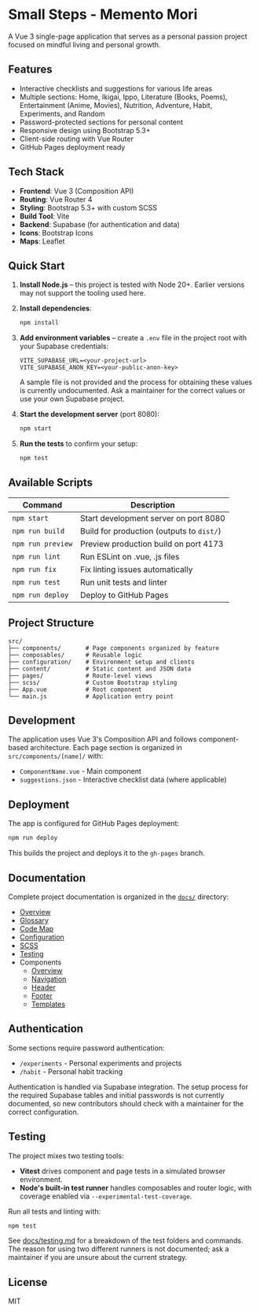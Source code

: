 # Small Steps - Memento Mori

A Vue 3 single-page application that serves as a personal passion project focused on mindful living and personal growth.

## Features

- Interactive checklists and suggestions for various life areas
- Multiple sections: Home, Ikigai, Ippo, Literature (Books, Poems), Entertainment (Anime, Movies), Nutrition, Adventure, Habit, Experiments, and Random
- Password-protected sections for personal content
- Responsive design using Bootstrap 5.3+
- Client-side routing with Vue Router
- GitHub Pages deployment ready

## Tech Stack

- **Frontend**: Vue 3 (Composition API)
- **Routing**: Vue Router 4
- **Styling**: Bootstrap 5.3+ with custom SCSS
- **Build Tool**: Vite
- **Backend**: Supabase (for authentication and data)
- **Icons**: Bootstrap Icons
- **Maps**: Leaflet

## Quick Start

1. **Install Node.js** – this project is tested with Node 20+. Earlier versions
   may not support the tooling used here.
2. **Install dependencies**:

   ```sh
   npm install
   ```
3. **Add environment variables** – create a `.env` file in the project root
   with your Supabase credentials:

   ```
   VITE_SUPABASE_URL=<your-project-url>
   VITE_SUPABASE_ANON_KEY=<your-public-anon-key>
   ```

   A sample file is not provided and the process for obtaining these values is
   currently undocumented. Ask a maintainer for the correct values or use your
   own Supabase project.
4. **Start the development server** (port 8080):

   ```sh
   npm start
   ```
5. **Run the tests** to confirm your setup:

   ```sh
   npm test
   ```

## Available Scripts

| Command           | Description                                   |
| ----------------- | --------------------------------------------- |
| `npm start`       | Start development server on port 8080         |
| `npm run build`   | Build for production (outputs to `dist/`)     |
| `npm run preview` | Preview production build on port 4173         |
| `npm run lint`    | Run ESLint on .vue, .js files                 |
| `npm run fix`     | Fix linting issues automatically              |
| `npm run test`    | Run unit tests and linter                     |
| `npm run deploy`  | Deploy to GitHub Pages                        |

## Project Structure

```
src/
├── components/       # Page components organized by feature
├── composables/      # Reusable logic
├── configuration/    # Environment setup and clients
├── content/          # Static content and JSON data
├── pages/            # Route-level views
├── scss/             # Custom Bootstrap styling
├── App.vue           # Root component
└── main.js           # Application entry point
```

## Development

The application uses Vue 3's Composition API and follows component-based architecture. Each page section is organized in `src/components/[name]/` with:

- `ComponentName.vue` - Main component
- `suggestions.json` - Interactive checklist data (where applicable)

## Deployment

The app is configured for GitHub Pages deployment:

```sh
npm run deploy
```

This builds the project and deploys it to the `gh-pages` branch.

## Documentation

Complete project documentation is organized in the [`docs/`](docs/README.md) directory:

- [Overview](docs/overview.md)
- [Glossary](docs/glossary.md)
- [Code Map](docs/codemap.md)
- [Configuration](docs/configuration.md)
- [SCSS](docs/scss.md)
- [Testing](docs/testing.md)
- Components
  - [Overview](docs/components/README.md)
  - [Navigation](docs/components/layout/navigation.md)
  - [Header](docs/components/layout/header.md)
  - [Footer](docs/components/layout/footer.md)
  - [Templates](docs/components/shared/templates.md)

## Authentication

Some sections require password authentication:

- `/experiments` - Personal experiments and projects
- `/habit` - Personal habit tracking

Authentication is handled via Supabase integration. The setup process for the
required Supabase tables and initial passwords is not currently documented, so
new contributors should check with a maintainer for the correct configuration.

## Testing

The project mixes two testing tools:

- **Vitest** drives component and page tests in a simulated browser
  environment.
- **Node's built-in test runner** handles composables and router logic, with
  coverage enabled via `--experimental-test-coverage`.

Run all tests and linting with:

```sh
npm test
```

See [docs/testing.md](docs/testing.md) for a breakdown of the test folders and
commands. The reason for using two different runners is not documented; ask a
maintainer if you are unsure about the current strategy.

## License

MIT
